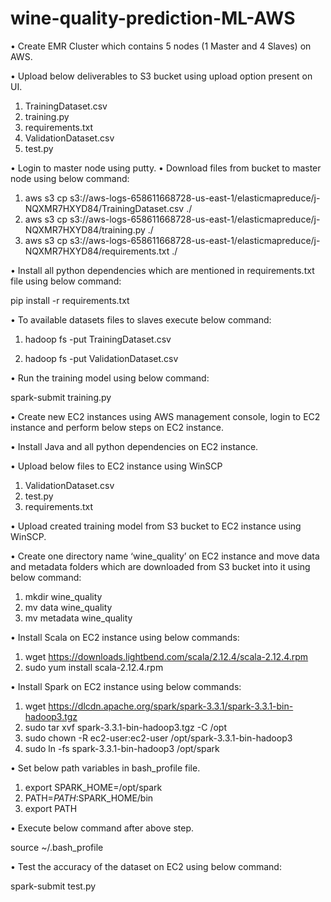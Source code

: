 # wine-quality-prediction-ML-AWS

•	Create EMR Cluster which contains 5 nodes (1 Master and 4 Slaves) on AWS.

•	Upload below deliverables to S3 bucket using upload option present on UI.
1.	TrainingDataset.csv
2.	training.py
3.	requirements.txt
4.	ValidationDataset.csv
5.	test.py

•	Login to master node using putty.
•	Download files from bucket to master node using below command:

1.	aws s3 cp s3://aws-logs-658611668728-us-east-1/elasticmapreduce/j-NQXMR7HXYD84/TrainingDataset.csv ./
2.	aws s3 cp s3://aws-logs-658611668728-us-east-1/elasticmapreduce/j-NQXMR7HXYD84/training.py ./
3.	aws s3 cp s3://aws-logs-658611668728-us-east-1/elasticmapreduce/j-NQXMR7HXYD84/requirements.txt ./ 

•	Install all python dependencies which are mentioned in requirements.txt file using below command:

pip install -r requirements.txt

•	To available datasets files to slaves execute below command:

1.	hadoop fs -put TrainingDataset.csv

2.	hadoop fs -put ValidationDataset.csv

•	Run the training model using below command:

spark-submit training.py

•	Create new EC2 instances using AWS management console, login to EC2 instance and perform below steps on EC2 instance.

•	Install Java and all python dependencies on EC2 instance. 

•	Upload below files to EC2 instance using WinSCP

1.	ValidationDataset.csv
2.	test.py
3.	requirements.txt

•	Upload created training model from S3 bucket to EC2 instance using WinSCP.

•	Create one directory name ‘wine_quality’ on EC2 instance and move data and metadata folders which are downloaded from S3 bucket into it using below command:

1.	mkdir wine_quality
2.	mv data wine_quality
3.	mv metadata wine_quality

•	Install Scala on EC2 instance using below commands:

1.	wget https://downloads.lightbend.com/scala/2.12.4/scala-2.12.4.rpm
2.	sudo yum install scala-2.12.4.rpm

•	Install Spark on EC2 instance using below commands:

1.	wget https://dlcdn.apache.org/spark/spark-3.3.1/spark-3.3.1-bin-hadoop3.tgz
2.	sudo tar xvf spark-3.3.1-bin-hadoop3.tgz -C /opt
3.	sudo chown -R ec2-user:ec2-user /opt/spark-3.3.1-bin-hadoop3
4.	sudo ln -fs spark-3.3.1-bin-hadoop3 /opt/spark

•	Set below path variables in bash_profile file.
1.	export SPARK_HOME=/opt/spark
2.	PATH=$PATH:$SPARK_HOME/bin
3.	export PATH

•	Execute below command after above step.

  source  ~/.bash_profile

•	Test the accuracy of the dataset on EC2 using below command:

  spark-submit test.py
